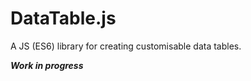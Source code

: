 DataTable.js
=============

A JS (ES6) library for creating customisable data tables.

***Work in progress***